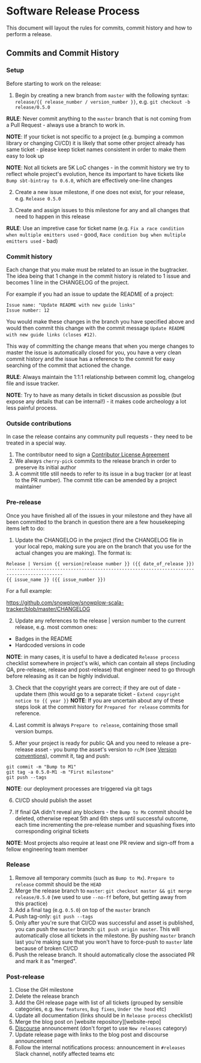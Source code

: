# Software Release Process

This document will layout the rules for commits, commit history and how to perform a release.

## Commits and Commit History

### Setup

Before starting to work on the release:

1. Begin by creating a new branch from `master` with the following syntax: `release/{{ release_number / version_number }}`, e.g. `git checkout -b release/0.5.0`

**RULE**: Never commit anything to the `master` branch that is not coming from a Pull Request - always use a branch to work in.

**NOTE**: If your ticket is not specific to a project (e.g. bumping a common library or changing CI/CD) it is likely that some other project already has same ticket - please keep ticket names consistent in order to make them easy to look up

**NOTE**: Not all tickets are 5K LoC changes - in the commit history we try to reflect whole project's evolution, hence its important to have tickets like `Bump sbt-bintray to 0.6.0`, which are effectively one-line changes

2. Create a new issue milestone, if one does not exist, for your release, e.g. `Release 0.5.0`

3. Create and assign issues to this milestone for any and all changes that need to happen in this release

**RULE**: Use an impretive case for ticket name (e.g. `Fix a race condition when multiple emitters used` - good, `Race condition bug when multiple emitters used` - bad)

### Commit history

Each change that you make must be related to an issue in the bugtracker.
The idea being that 1 change in the commit history is related to 1 issue and becomes 1 line in the CHANGELOG of the project.

For example if you had an issue to update the README of a project:

```
Issue name: "Update README with new guide links"
Issue number: 12
```

You would make these changes in the branch you have specified above and would then commit this change with the commit message `Update README with new guide links (closes #12)`.

This way of committing the change means that when you merge changes to master the issue is automatically closed for you, you have a very clean commit history and the issue has a reference to the commit for easy searching of the commit that actioned the change.

**RULE**: Always maintain the 1:1:1 relationship between commit log, changelog file and issue tracker.

**NOTE**: Try to have as many details in ticket discussion as possible (but expose any details that can be internal!) - it makes code archeology a lot less painful process.

### Outside contributions

In case the release contains any community pull requests - they need to be treated in a special way.

1. The contributor need to sign a [Contributor License Agreement][cla]
2. We always `cherry-pick` commits to the release branch in order to preserve its initial author
3. A commit title still needs to refer to its issue in a bug tracker (or at least to the PR number). The commit title can be amended by a project maintainer

### Pre-release

Once you have finished all of the issues in your milestone and they have all been committed to the branch in question there are a few housekeeping items left to do:

1. Update the CHANGELOG in the project (find the CHANGELOG file in your local repo, making sure you are on the branch that you use for the actual changes you are making). The format is:

```
Release | Version {{ version|release number }} ({{ date_of_release }})
-------------------------------------------------------------------------------------------
{{ issue_name }} ({{ issue_number }})
```

For a full example:

https://github.com/snowplow/snowplow-scala-tracker/blob/master/CHANGELOG

2. Update any references to the release | version number to the current release, e.g. most common ones:

* Badges in the README
* Hardcoded versions in code

**NOTE**: in many cases, it is useful to have a dedicated `Release process` checklist somewhere in project's wiki, which can contain all steps (including QA, pre-release, release and post-release) that engineer need to go through before releasing as it can be highly individual. 

3. Check that the copyright years are correct; if they are out of date - update them (this would go to a separate ticket - `Extend copyright notice to {{ year }}`
**NOTE**: If you are uncertain about any of these steps look at the commit history for `Prepared for release` commits for reference.

4. Last commit is always `Prepare to release`, containing those small version bumps.

5. After your project is ready for public QA and you need to release a pre-release asset - you bump the asset's version to `rc`/`M` (see [Version conventions][versioning]), commit it, tag and push:

```
git commit -m "Bump to M1"
git tag -a 0.5.0-M1 -m "First milestone"
git push --tags
```

**NOTE**: our deployment processes are triggered via git tags

6. CI/CD should publish the asset

7. If final QA didn't reveal any blockers - the `Bump to Mx` commit should be deleted, otherwise repeat 5th and 6th steps until successful outcome, each time incrementing the pre-release number and squashing fixes into corresponding original tickets

**NOTE**: Most projects also require at least one PR review and sign-off from a fellow engineering team member

### Release

1. Remove all temporary commits (such as `Bump to Mx`). `Prepare to release` commit should be the `HEAD`
2. Merge the release branch to `master`: `git checkout master && git merge release/0.5.0` (we used to use `--no-ff` before, but getting away from this practice)
3. Add a final tag (e.g. `0.5.0`) on top of the `master` branch
4. Push tag-only: `git push --tags`
5. Only after you're sure that CI/CD was successful and asset is published, you can push the `master` branch: `git push origin master`. This will automatically close all tickets in the milestone. By pushing `master` branch last you're making sure that you won't have to force-push to `master` late because of broken CI/CD
6. Push the release branch. It should automatically close the associated PR and mark it as "merged".

### Post-release

1. Close the GH milestone
2. Delete the release branch
3. Add the GH release page with list of all tickets (grouped by sensible categories, e.g. `New features`, `Bug fixes`, `Under the hood` etc)
4. Update all documentation (links should be in `Release process` checklist)
5. Merge the blog post on [website repository][website-repo]
6. [Discourse][discourse] announcement (don't forget to use `New releases` category)
7. Update release page with links to the blog post and discourse announcement
8. Follow the internal notifications process: announcement in `#releases` Slack channel, notify affected teams etc


[versioning]: https://github.com/snowplow-incubator/engineering-resources/blob/master/style-guide.md

[discourse]: http://discourse.snowplowanalytics.com/
[blog-repo]: https://github.com/snowplow/snowplowanalytics.com
[cla]: https://github.com/snowplow/snowplow/wiki/CLA
